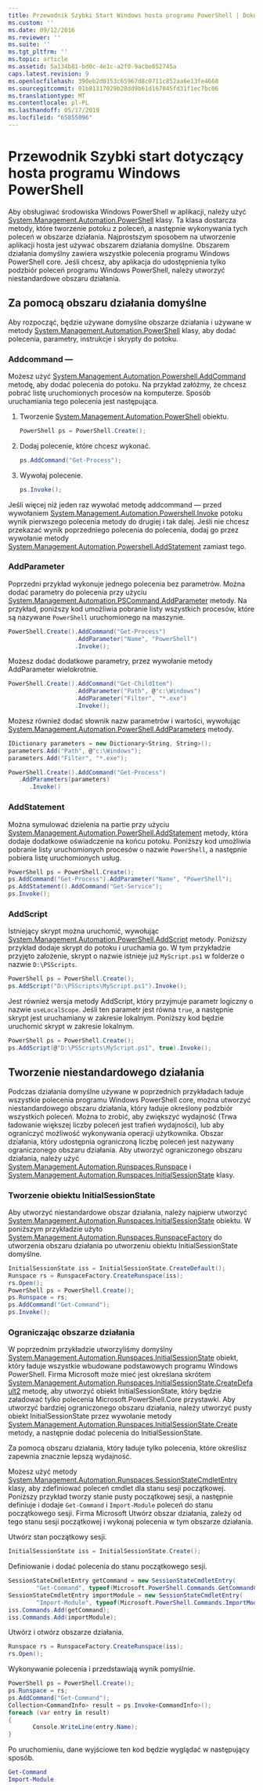 ```yaml
---
title: Przewodnik Szybki Start Windows hosta programu PowerShell | Dokumentacja firmy Microsoft
ms.custom: ''
ms.date: 09/12/2016
ms.reviewer: ''
ms.suite: ''
ms.tgt_pltfrm: ''
ms.topic: article
ms.assetid: 5a134b81-bd0c-4e1c-a2f0-9acbe852745a
caps.latest.revision: 9
ms.openlocfilehash: 390eb2d0153c65967d8c0711c852aa6e13fe4660
ms.sourcegitcommit: 01b81317029b28dd9b61d167045fd31f1ec7bc06
ms.translationtype: MT
ms.contentlocale: pl-PL
ms.lasthandoff: 05/17/2019
ms.locfileid: "65855096"
---
```

# <a name="windows-powershell-host-quickstart"></a>Przewodnik Szybki start dotyczący hosta programu Windows PowerShell

Aby obsługiwać środowiska Windows PowerShell w aplikacji, należy użyć [System.Management.Automation.PowerShell](/dotnet/api/System.Management.Automation.PowerShell) klasy.
Ta klasa dostarcza metody, które tworzenie potoku z poleceń, a następnie wykonywania tych poleceń w obszarze działania.
Najprostszym sposobem na utworzenie aplikacji hosta jest używać obszarem działania domyślne.
Obszarem działania domyślny zawiera wszystkie polecenia programu Windows PowerShell core.
Jeśli chcesz, aby aplikacja do udostępnienia tylko podzbiór poleceń programu Windows PowerShell, należy utworzyć niestandardowe obszaru działania.

## <a name="using-the-default-runspace"></a>Za pomocą obszaru działania domyślne

Aby rozpocząć, będzie używane domyślne obszarze działania i używane w metody [System.Management.Automation.PowerShell](/dotnet/api/System.Management.Automation.PowerShell) klasy, aby dodać polecenia, parametry, instrukcje i skrypty do potoku.

### <a name="addcommand"></a>Addcommand —

Możesz użyć [System.Management.Automation.Powershell.AddCommand](/dotnet/api/System.Management.Automation.PowerShell.AddCommand) metodę, aby dodać polecenia do potoku.
Na przykład załóżmy, że chcesz pobrać listę uruchomionych procesów na komputerze.
Sposób uruchamiania tego polecenia jest następująca.

1. Tworzenie [System.Management.Automation.PowerShell](/dotnet/api/System.Management.Automation.PowerShell) obiektu.

   ```csharp
   PowerShell ps = PowerShell.Create();
   ```

2. Dodaj polecenie, które chcesz wykonać.

   ```csharp
   ps.AddCommand("Get-Process");
   ```

3. Wywołaj polecenie.

   ```csharp
   ps.Invoke();
   ```

Jeśli więcej niż jeden raz wywołać metodę addcommand — przed wywołaniem [System.Management.Automation.Powershell.Invoke](/dotnet/api/System.Management.Automation.PowerShell.Invoke) potoku wynik pierwszego polecenia metody do drugiej i tak dalej.
Jeśli nie chcesz przekazać wynik poprzedniego polecenia do polecenia, dodaj go przez wywołanie metody [System.Management.Automation.Powershell.AddStatement](/dotnet/api/System.Management.Automation.PowerShell.AddStatement) zamiast tego.

### <a name="addparameter"></a>AddParameter

Poprzedni przykład wykonuje jednego polecenia bez parametrów.
Można dodać parametry do polecenia przy użyciu [System.Management.Automation.PSCommand.AddParameter](/dotnet/api/System.Management.Automation.PSCommand.AddParameter) metody.
Na przykład, poniższy kod umożliwia pobranie listy wszystkich procesów, które są nazywane `PowerShell` uruchomionego na maszynie.

```csharp
PowerShell.Create().AddCommand("Get-Process")
                   .AddParameter("Name", "PowerShell")
                   .Invoke();
```

Możesz dodać dodatkowe parametry, przez wywołanie metody AddParameter wielokrotnie.

```csharp                   
PowerShell.Create().AddCommand("Get-ChildItem")
                   .AddParameter("Path", @"c:\Windows")
                   .AddParameter("Filter", "*.exe")
                   .Invoke();
```

Możesz również dodać słownik nazw parametrów i wartości, wywołując [System.Management.Automation.PowerShell.AddParameters](/dotnet/api/System.Management.Automation.PowerShell.AddParameters) metody.

```csharp
IDictionary parameters = new Dictionary<String, String>();
parameters.Add("Path", @"c:\Windows");
parameters.Add("Filter", "*.exe");

PowerShell.Create().AddCommand("Get-Process")
   .AddParameters(parameters)
      .Invoke()

```

### <a name="addstatement"></a>AddStatement

Można symulować dzielenia na partie przy użyciu [System.Management.Automation.PowerShell.AddStatement](/dotnet/api/System.Management.Automation.PowerShell.AddStatement) metody, która dodaje dodatkowe oświadczenie na końcu potoku.
Poniższy kod umożliwia pobranie listy uruchomionych procesów o nazwie `PowerShell`, a następnie pobiera listę uruchomionych usług.

```csharp
PowerShell ps = PowerShell.Create();
ps.AddCommand("Get-Process").AddParameter("Name", "PowerShell");
ps.AddStatement().AddCommand("Get-Service");
ps.Invoke();
```

### <a name="addscript"></a>AddScript

Istniejący skrypt można uruchomić, wywołując [System.Management.Automation.PowerShell.AddScript](/dotnet/api/System.Management.Automation.PowerShell.AddScript) metody.
Poniższy przykład dodaje skrypt do potoku i uruchamia go.
W tym przykładzie przyjęto założenie, skrypt o nazwie istnieje już `MyScript.ps1` w folderze o nazwie `D:\PSScripts`.

```csharp
PowerShell ps = PowerShell.Create();
ps.AddScript("D:\PSScripts\MyScript.ps1").Invoke();
```

Jest również wersja metody AddScript, który przyjmuje parametr logiczny o nazwie `useLocalScope`.
Jeśli ten parametr jest równa `true`, a następnie skrypt jest uruchamiany w zakresie lokalnym.
Poniższy kod będzie uruchomić skrypt w zakresie lokalnym.

```csharp
PowerShell ps = PowerShell.Create();
ps.AddScript(@"D:\PSScripts\MyScript.ps1", true).Invoke();
```

## <a name="creating-a-custom-runspace"></a>Tworzenie niestandardowego działania

Podczas działania domyślne używane w poprzednich przykładach ładuje wszystkie polecenia programu Windows PowerShell core, można utworzyć niestandardowego obszaru działania, który ładuje określony podzbiór wszystkich poleceń.
Można to zrobić, aby zwiększyć wydajność (Trwa ładowanie większej liczby poleceń jest trafień wydajności), lub aby ograniczyć możliwość wykonywania operacji użytkownika.
Obszar działania, który udostępnia ograniczoną liczbę poleceń jest nazywany ograniczonego obszaru działania.
Aby utworzyć ograniczonego obszaru działania, należy użyć [System.Management.Automation.Runspaces.Runspace](/dotnet/api/System.Management.Automation.Runspaces.Runspace) i [System.Management.Automation.Runspaces.InitialSessionState](/dotnet/api/System.Management.Automation.Runspaces.InitialSessionState) klasy.

### <a name="creating-an-initialsessionstate-object"></a>Tworzenie obiektu InitialSessionState

Aby utworzyć niestandardowe obszar działania, należy najpierw utworzyć [System.Management.Automation.Runspaces.InitialSessionState](/dotnet/api/System.Management.Automation.Runspaces.InitialSessionState) obiektu.
W poniższym przykładzie użyto [System.Management.Automation.Runspaces.RunspaceFactory](/dotnet/api/System.Management.Automation.Runspaces.RunspaceFactory) do utworzenia obszaru działania po utworzeniu obiektu InitialSessionState domyślne.

```csharp
InitialSessionState iss = InitialSessionState.CreateDefault();
Runspace rs = RunspaceFactory.CreateRunspace(iss);
rs.Open();
PowerShell ps = PowerShell.Create();
ps.Runspace = rs;
ps.AddCommand("Get-Command");
ps.Invoke();
```

### <a name="constraining-the-runspace"></a>Ograniczając obszarze działania

W poprzednim przykładzie utworzyliśmy domyślny [System.Management.Automation.Runspaces.InitialSessionState](/dotnet/api/System.Management.Automation.Runspaces.InitialSessionState) obiekt, który ładuje wszystkie wbudowane podstawowych programu Windows PowerShell.
Firma Microsoft może mieć jest określana skrótem [System.Management.Automation.Runspaces.InitialSessionState.CreateDefault2](/dotnet/api/System.Management.Automation.Runspaces.InitialSessionState.CreateDefault2) metodę, aby utworzyć obiekt InitialSessionState, który będzie załadować tylko polecenia Microsoft.PowerShell.Core przystawki.
Aby utworzyć bardziej ograniczonego obszaru działania, należy utworzyć pusty obiekt InitialSessionState przez wywołanie metody [System.Management.Automation.Runspaces.InitialSessionState.Create](/dotnet/api/System.Management.Automation.Runspaces.InitialSessionState.Create) metody, a następnie dodać polecenia do InitialSessionState.

Za pomocą obszaru działania, który ładuje tylko polecenia, które określisz zapewnia znacznie lepszą wydajność.

Możesz użyć metody [System.Management.Automation.Runspaces.SessionStateCmdletEntry](/dotnet/api/System.Management.Automation.Runspaces.SessionStateCmdletEntry) klasy, aby zdefiniować poleceń cmdlet dla stanu sesji początkowej.
Poniższy przykład tworzy stanie pusty początkowej sesji, a następnie definiuje i dodaje `Get-Command` i `Import-Module` poleceń do stanu początkowego sesji.
Firma Microsoft Utwórz obszar działania, zależy od tego stanu sesji początkowej i wykonaj polecenia w tym obszarze działania.

Utwórz stan początkowy sesji.

```csharp
InitialSessionState iss = InitialSessionState.Create();
```

Definiowanie i dodać polecenia do stanu początkowego sesji.

```csharp
SessionStateCmdletEntry getCommand = new SessionStateCmdletEntry(
        "Get-Command", typeof(Microsoft.PowerShell.Commands.GetCommandCommand), "");
SessionStateCmdletEntry importModule = new SessionStateCmdletEntry(
        "Import-Module", typeof(Microsoft.PowerShell.Commands.ImportModuleCommand), "");
iss.Commands.Add(getCommand);
iss.Commands.Add(importModule);
```

Utwórz i otwórz obszarze działania.

```csharp
Runspace rs = RunspaceFactory.CreateRunspace(iss);
rs.Open();
```

Wykonywanie polecenia i przedstawiają wynik pomyślnie.

```csharp
PowerShell ps = PowerShell.Create();
ps.Runspace = rs;
ps.AddCommand("Get-Command");
Collection<CommandInfo> result = ps.Invoke<CommandInfo>();
foreach (var entry in result)
{
       Console.WriteLine(entry.Name);
}
```

Po uruchomieniu, dane wyjściowe ten kod będzie wyglądać w następujący sposób.

```powershell
Get-Command
Import-Module
```
